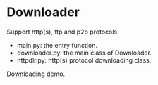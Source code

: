 # Downloader
Support http(s), ftp and p2p protocols.

* main.py: the entry function.
* downloader.py: the main class of Downloader.
* httpdlr.py: http(s) protocol downloading class.

Downloading demo.
